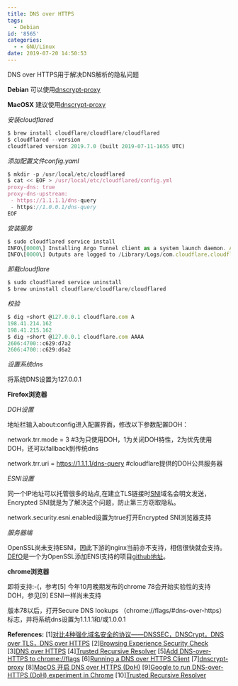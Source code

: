 ```yaml
---
title: DNS over HTTPS
tags:
  - Debian
id: '8565'
categories:
  - - GNU/Linux
date: 2019-07-20 14:50:53
---
```



<!-- more -->
DNS over HTTPS用于解决DNS解析的隐私问题

**Debian**
可以使用[dnscrypt-proxy](https://github.com/DNSCrypt/dnscrypt-proxy/wiki)

**MacOSX**
建议使用[dnscrypt-proxy](https://github.com/DNSCrypt/dnscrypt-proxy/wiki)

_安装cloudflared_
```js
$ brew install cloudflare/cloudflare/cloudflared
$ cloudflared --version
cloudflared version 2019.7.0 (built 2019-07-11-1655 UTC)
```

_添加配置文件config.yaml_
```js
$ mkdir -p /usr/local/etc/cloudflared
$ cat << EOF > /usr/local/etc/cloudflared/config.yml
proxy-dns: true
proxy-dns-upstream:
 - https://1.1.1.1/dns-query
 - https://1.0.0.1/dns-query
EOF
```

_安装服务_

```js
$ sudo cloudflared service install
INFO\[0000\] Installing Argo Tunnel client as a system launch daemon. Argo Tunnel client will run at boot 
INFO\[0000\] Outputs are logged to /Library/Logs/com.cloudflare.cloudflared.err.log and /Library/Logs/com.cloudflare.cloudflared.out.log
```

_卸载cloudflare_
```js
$ sudo cloudflared service uninstall
$ brew uninstall cloudflare/cloudflare/cloudflared
```

_校验_

```js
$ dig +short @127.0.0.1 cloudflare.com A
198.41.214.162
198.41.215.162
$ dig +short @127.0.0.1 cloudflare.com AAAA
2606:4700::c629:d7a2
2606:4700::c629:d6a2
```

_设置系统dns_

将系统DNS设置为127.0.0.1

**Firefox浏览器**

_DOH设置_

地址栏输入about:config进入配置界面，修改以下参数配置DOH：

network.trr.mode = 3 
#3为只使用DOH，1为关闭DOH特性，2为优先使用DOH，还可以fallback到传统dns

network.trr.uri = https://1.1.1.1/dns-query 
#cloudflare提供的DOH公共服务器

_ESNI设置_

同一个IP地址可以托管很多的站点,在建立TLS链接时[SNI](https://openwares.net/2009/09/21/server_name_indication/)域名会明文发送，Encrypted SNI就是为了解决这个问题，防止第三方窃取隐私。

network.security.esni.enabled设置为true打开Encrypted SNI浏览器支持

_服务器端_

OpenSSL尚未支持ESNI，因此下游的nginx当前亦不支持，相信很快就会支持。
[DEfO](https://defo.ie/)是一个为OpenSSL添加ENSI支持的项目[github地址](https://github.com/sftcd/openssl/tree/master/esnistuff)。

**chrome浏览器**

即将支持:-(，参考\[5\]
今年10月晚期发布的chrome 78会开始实验性的支持DOH，参见\[9\]
ESNI一样尚未支持

版本78以后，打开Secure DNS lookups
（chrome://flags/#dns-over-https）标志，并将系统dns设置为1.1.1.1和/或1.0.0.1

**References:**
\[1\][对比4种强化域名安全的协议——DNSSEC，DNSCrypt，DNS over TLS，DNS over HTTPS](https://program-think.blogspot.com/2018/10/Comparison-of-DNS-Protocols.html)
\[2\][Browsing Experience Security Check](https://www.cloudflare.com/ssl/encrypted-sni/)
\[3\][DNS over HTTPS](https://github.com/curl/curl/wiki/DNS-over-HTTPS)
\[4\][Trusted Recursive Resolver](https://wiki.mozilla.org/Trusted_Recursive_Resolver)
\[5\][Add DNS-over-HTTPS to chrome://flags](https://chromium-review.googlesource.com/c/chromium/src/+/1639663)
\[6\][Running a DNS over HTTPS Client](https://developers.cloudflare.com/1.1.1.1/dns-over-https/cloudflared-proxy/)
\[7\][dnscrypt-proxy](https://github.com/jedisct1/dnscrypt-proxy)
\[8\][MacOS 开启 DNS over HTTPS (DoH)](https://blog.ysoup.org/tech/doh.html)
\[9\][Google to run DNS-over-HTTPS (DoH) experiment in Chrome](https://www.zdnet.com/article/google-to-run-dns-over-https-doh-experiment-in-chrome/)
\[10\][Trusted Recursive Resolver](https://wiki.mozilla.org/Trusted_Recursive_Resolver)